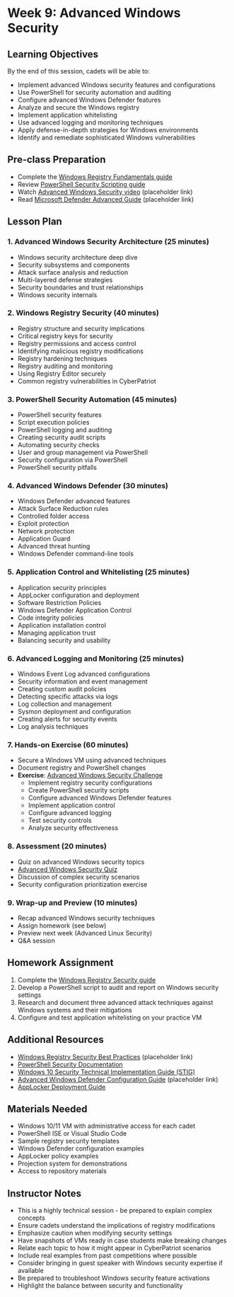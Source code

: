 # Week 9: Advanced Windows Security

## Learning Objectives
By the end of this session, cadets will be able to:
- Implement advanced Windows security features and configurations
- Use PowerShell for security automation and auditing
- Configure advanced Windows Defender features
- Analyze and secure the Windows registry
- Implement application whitelisting
- Use advanced logging and monitoring techniques
- Apply defense-in-depth strategies for Windows environments
- Identify and remediate sophisticated Windows vulnerabilities

## Pre-class Preparation
- Complete the [Windows Registry Fundamentals guide](../../Windows/Guides/Intermediate/Windows_Registry_Fundamentals.md)
- Review [PowerShell Security Scripting guide](../../Windows/Guides/Advanced/PowerShell_Security_Scripting.md)
- Watch [Advanced Windows Security video](https://www.youtube.com/watch?v=example) (placeholder link)
- Read [Microsoft Defender Advanced Guide](https://example.com/defender-advanced) (placeholder link)

## Lesson Plan

### 1. Advanced Windows Security Architecture (25 minutes)
- Windows security architecture deep dive
- Security subsystems and components
- Attack surface analysis and reduction
- Multi-layered defense strategies
- Security boundaries and trust relationships
- Windows security internals

### 2. Windows Registry Security (40 minutes)
- Registry structure and security implications
- Critical registry keys for security
- Registry permissions and access control
- Identifying malicious registry modifications
- Registry hardening techniques
- Registry auditing and monitoring
- Using Registry Editor securely
- Common registry vulnerabilities in CyberPatriot

### 3. PowerShell Security Automation (45 minutes)
- PowerShell security features
- Script execution policies
- PowerShell logging and auditing
- Creating security audit scripts
- Automating security checks
- User and group management via PowerShell
- Security configuration via PowerShell
- PowerShell security pitfalls

### 4. Advanced Windows Defender (30 minutes)
- Windows Defender advanced features
- Attack Surface Reduction rules
- Controlled folder access
- Exploit protection
- Network protection
- Application Guard
- Advanced threat hunting
- Windows Defender command-line tools

### 5. Application Control and Whitelisting (25 minutes)
- Application security principles
- AppLocker configuration and deployment
- Software Restriction Policies
- Windows Defender Application Control
- Code integrity policies
- Application installation control
- Managing application trust
- Balancing security and usability

### 6. Advanced Logging and Monitoring (25 minutes)
- Windows Event Log advanced configurations
- Security information and event management
- Creating custom audit policies
- Detecting specific attacks via logs
- Log collection and management
- Sysmon deployment and configuration
- Creating alerts for security events
- Log analysis techniques

### 7. Hands-on Exercise (60 minutes)
- Secure a Windows VM using advanced techniques
- Document registry and PowerShell changes
- **Exercise**: [Advanced Windows Security Challenge](../../Windows/Exercises/Advanced_Windows_Security_Challenge.md)
  - Implement registry security configurations
  - Create PowerShell security scripts
  - Configure advanced Windows Defender features
  - Implement application control
  - Configure advanced logging
  - Test security controls
  - Analyze security effectiveness

### 8. Assessment (20 minutes)
- Quiz on advanced Windows security topics
- [Advanced Windows Security Quiz](../../Windows/Quizzes/Quiz-Files/Advanced_Windows_Security_Quiz.md)
- Discussion of complex security scenarios
- Security configuration prioritization exercise

### 9. Wrap-up and Preview (10 minutes)
- Recap advanced Windows security techniques
- Assign homework (see below)
- Preview next week (Advanced Linux Security)
- Q&A session

## Homework Assignment
1. Complete the [Windows Registry Security guide](../../Windows/Guides/Advanced/Windows_Registry_Security.md)
2. Develop a PowerShell script to audit and report on Windows security settings
3. Research and document three advanced attack techniques against Windows systems and their mitigations
4. Configure and test application whitelisting on your practice VM

## Additional Resources
- [Windows Registry Security Best Practices](https://example.com/registry-security) (placeholder link)
- [PowerShell Security Documentation](https://docs.microsoft.com/en-us/powershell/scripting/security/security-features)
- [Windows 10 Security Technical Implementation Guide (STIG)](https://public.cyber.mil/stigs/)
- [Advanced Windows Defender Configuration Guide](https://example.com/defender-advanced) (placeholder link)
- [AppLocker Deployment Guide](https://docs.microsoft.com/en-us/windows/security/threat-protection/windows-defender-application-control/applocker/applocker-overview)

## Materials Needed
- Windows 10/11 VM with administrative access for each cadet
- PowerShell ISE or Visual Studio Code
- Sample registry security templates
- Windows Defender configuration examples
- AppLocker policy examples
- Projection system for demonstrations
- Access to repository materials

## Instructor Notes
- This is a highly technical session - be prepared to explain complex concepts
- Ensure cadets understand the implications of registry modifications
- Emphasize caution when modifying security settings
- Have snapshots of VMs ready in case students make breaking changes
- Relate each topic to how it might appear in CyberPatriot scenarios
- Include real examples from past competitions where possible
- Consider bringing in guest speaker with Windows security expertise if available
- Be prepared to troubleshoot Windows security feature activations
- Highlight the balance between security and functionality

